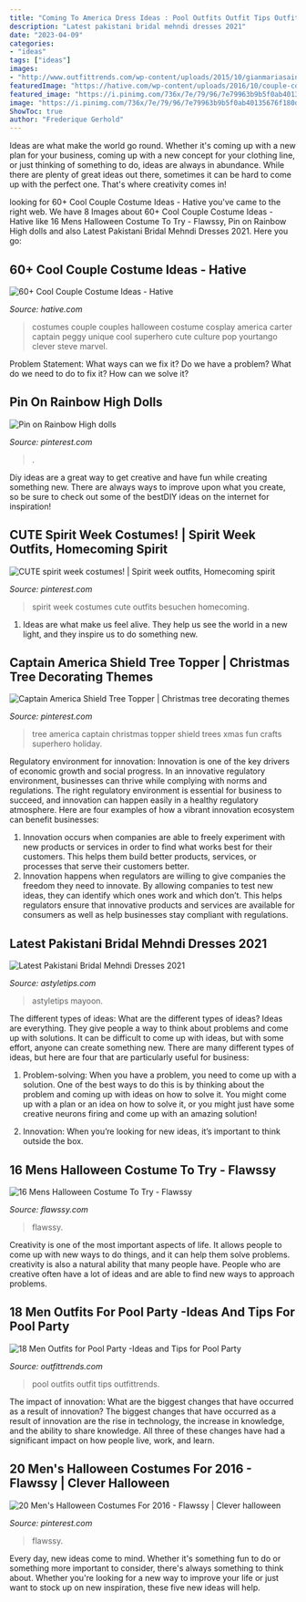 ```yaml
---
title: "Coming To America Dress Ideas : Pool Outfits Outfit Tips Outfittrends"
description: "Latest pakistani bridal mehndi dresses 2021"
date: "2023-04-09"
categories:
- "ideas"
tags: ["ideas"]
images:
- "http://www.outfittrends.com/wp-content/uploads/2015/10/gianmariasainato.com120.jpg"
featuredImage: "https://hative.com/wp-content/uploads/2016/10/couple-costumes/13-couple-costume-ideas-1.jpg"
featured_image: "https://i.pinimg.com/736x/7e/79/96/7e79963b9b5f0ab40135676f180d5e20--costumes-for-men-homemade-halloween-costumes.jpg"
image: "https://i.pinimg.com/736x/7e/79/96/7e79963b9b5f0ab40135676f180d5e20--costumes-for-men-homemade-halloween-costumes.jpg"
ShowToc: true
author: "Frederique Gerhold"
---
```



Ideas are what make the world go round. Whether it's coming up with a new plan for your business, coming up with a new concept for your clothing line, or just thinking of something to do, ideas are always in abundance. While there are plenty of great ideas out there, sometimes it can be hard to come up with the perfect one. That's where creativity comes in!

	

		
looking for 60+ Cool Couple Costume Ideas - Hative you've came to the right web. We have 8 Images about 60+ Cool Couple Costume Ideas - Hative like 16 Mens Halloween Costume To Try - Flawssy, Pin on Rainbow High dolls and also Latest Pakistani Bridal Mehndi Dresses 2021. Here you go:
		
    
## 60+ Cool Couple Costume Ideas - Hative

<img loading=lazy src="https://hative.com/wp-content/uploads/2016/10/couple-costumes/13-couple-costume-ideas-1.jpg" onerror="this.onerror=null;this.src='https://tse3.mm.bing.net/th?id=OIP.B39bwuYFe_t8JcF0K1MmYQHaLL&amp;pid=15.1';" alt="60+ Cool Couple Costume Ideas - Hative">

_Source: hative.com_

>costumes couple couples halloween costume cosplay america carter captain peggy unique cool superhero cute culture pop yourtango clever steve marvel. 

	

Problem Statement: What ways can we fix it?
Do we have a problem?
What do we need to do to fix it?
How can we solve it?

    
## Pin On Rainbow High Dolls

<img loading=lazy src="https://i.pinimg.com/736x/38/ec/83/38ec8363de36e04960fd537b9f3efcbd.jpg" onerror="this.onerror=null;this.src='https://tse1.mm.bing.net/th?id=OIP.mlR5haZS1IgIUrq76SDKRQHaKE&amp;pid=15.1';" alt="Pin on Rainbow High dolls">

_Source: pinterest.com_

>. 

	

Diy ideas are a great way to get creative and have fun while creating something new. There are always ways to improve upon what you create, so be sure to check out some of the bestDIY ideas on the internet for inspiration!

    
## CUTE Spirit Week Costumes! | Spirit Week Outfits, Homecoming Spirit

<img loading=lazy src="https://i.pinimg.com/736x/f9/cf/60/f9cf60bf6a001c0c29cbf371f6cb20c6.jpg" onerror="this.onerror=null;this.src='https://tse4.mm.bing.net/th?id=OIP.RFUffLM4oLcB_e9Ks-sc-wHaJ4&amp;pid=15.1';" alt="CUTE spirit week costumes! | Spirit week outfits, Homecoming spirit">

_Source: pinterest.com_

>spirit week costumes cute outfits besuchen homecoming. 

	

1. Ideas are what make us feel alive. They help us see the world in a new light, and they inspire us to do something new.

    
## Captain America Shield Tree Topper | Christmas Tree Decorating Themes

<img loading=lazy src="https://i.pinimg.com/736x/d0/36/2d/d0362d314a71ccfed23ed47d771b22c7--christmas-tree-ideas-christmas-.jpg" onerror="this.onerror=null;this.src='https://tse4.mm.bing.net/th?id=OIP.2hf3ocr-onH7Eywi-dNyywHaJ4&amp;pid=15.1';" alt="Captain America Shield Tree Topper | Christmas tree decorating themes">

_Source: pinterest.com_

>tree america captain christmas topper shield trees xmas fun crafts superhero holiday. 

	

Regulatory environment for innovation:
Innovation is one of the key drivers of economic growth and social progress. In an innovative regulatory environment, businesses can thrive while complying with norms and regulations. The right regulatory environment is essential for business to succeed, and innovation can happen easily in a healthy regulatory atmosphere. Here are four examples of how a vibrant innovation ecosystem can benefit businesses: 
1) Innovation occurs when companies are able to freely experiment with new products or services in order to find what works best for their customers. This helps them build better products, services, or processes that serve their customers better.
2) Innovation happens when regulators are willing to give companies the freedom they need to innovate. By allowing companies to test new ideas, they can identify which ones work and which don’t. This helps regulators ensure that innovative products and services are available for consumers as well as help businesses stay compliant with regulations.

    
## Latest Pakistani Bridal Mehndi Dresses 2021

<img loading=lazy src="https://astyletips.com/wp-content/uploads/2015/11/mehndi-dresses-for-brides-2016.jpg?is-pending-load=1" onerror="this.onerror=null;this.src='https://tse2.mm.bing.net/th?id=OIP.aBUA50mWQMjanC2Zx1p61AHaKo&amp;pid=15.1';" alt="Latest Pakistani Bridal Mehndi Dresses 2021">

_Source: astyletips.com_

>astyletips mayoon. 

	

The different types of ideas: What are the different types of ideas?
Ideas are everything. They give people a way to think about problems and come up with solutions. It can be difficult to come up with ideas, but with some effort, anyone can create something new. There are many different types of ideas, but here are four that are particularly useful for business:
1. Problem-solving: When you have a problem, you need to come up with a solution. One of the best ways to do this is by thinking about the problem and coming up with ideas on how to solve it. You might come up with a plan or an idea on how to solve it, or you might just have some creative neurons firing and come up with an amazing solution!

2. Innovation: When you’re looking for new ideas, it’s important to think outside the box.

    
## 16 Mens Halloween Costume To Try - Flawssy

<img loading=lazy src="https://www.flawssy.com/wp-content/uploads/2016/05/stunning-homemade-Halloween-costumes.jpg" onerror="this.onerror=null;this.src='https://tse4.mm.bing.net/th?id=OIP.XhkC62pHs_UY-hR8qClJQQHaPj&amp;pid=15.1';" alt="16 Mens Halloween Costume To Try - Flawssy">

_Source: flawssy.com_

>flawssy. 

	

Creativity is one of the most important aspects of life. It allows people to come up with new ways to do things, and it can help them solve problems. creativity is also a natural ability that many people have. People who are creative often have a lot of ideas and are able to find new ways to approach problems.

    
## 18 Men Outfits For Pool Party -Ideas And Tips For Pool Party

<img loading=lazy src="http://www.outfittrends.com/wp-content/uploads/2015/10/gianmariasainato.com120.jpg" onerror="this.onerror=null;this.src='https://tse2.mm.bing.net/th?id=OIP.zZWLDbKq1oDoh0xZ0tgcvAHaLG&amp;pid=15.1';" alt="18 Men Outfits for Pool Party -Ideas and Tips for Pool Party">

_Source: outfittrends.com_

>pool outfits outfit tips outfittrends. 

	

The impact of innovation: What are the biggest changes that have occurred as a result of innovation?
The biggest changes that have occurred as a result of innovation are the rise in technology, the increase in knowledge, and the ability to share knowledge. All three of these changes have had a significant impact on how people live, work, and learn.

    
## 20 Men&#039;s Halloween Costumes For 2016 - Flawssy | Clever Halloween

<img loading=lazy src="https://i.pinimg.com/736x/7e/79/96/7e79963b9b5f0ab40135676f180d5e20--costumes-for-men-homemade-halloween-costumes.jpg" onerror="this.onerror=null;this.src='https://tse4.mm.bing.net/th?id=OIP.2M2DRWDgKZ_GTMAtct52cAHaOb&amp;pid=15.1';" alt="20 Men&#039;s Halloween Costumes For 2016 - Flawssy | Clever halloween">

_Source: pinterest.com_

>flawssy. 

	

Every day, new ideas come to mind. Whether it's something fun to do or something more important to consider, there's always something to think about. Whether you're looking for a new way to improve your life or just want to stock up on new inspiration, these five new ideas will help.

